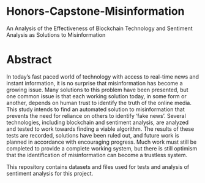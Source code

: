 # Honors-Capstone-Misinformation
An Analysis of the Effectiveness of Blockchain Technology and Sentiment Analysis as Solutions to Misinformation

# Abstract
In today’s fast paced world of technology with access to real-time news and instant information, it is no surprise that misinformation has become a growing issue. Many solutions to this problem have been presented, but one common issue is that each working solution today, in some form or another, depends on human trust to identify the truth of the online media.  This study intends to find an automated solution to misinformation that prevents the need for reliance on others to identify ‘fake news’.  Several technologies, including blockchain and sentiment analysis, are analyzed and tested to work towards finding a viable algorithm.  The results of these tests are recorded, solutions have been ruled out, and future work is planned in accordance with encouraging progress.  Much work must still be completed to provide a complete working system, but there is still optimism that the identification of misinformation can become a trustless system.  

This repository contains datasets and files used for tests and analysis of sentiment analysis for this project.

